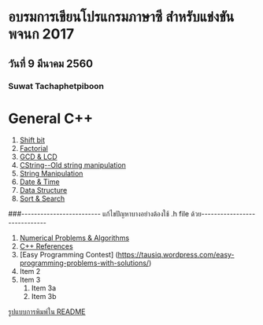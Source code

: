 # อบรมการเขียนโปรแกรมภาษาซี สำหรับแข่งขัน พจนก 2017
## วันที่ 9 มีนาคม 2560
### Suwat Tachaphetpiboon
# General C++
1. [Shift bit](https://github.com/suwat9/CProgramming/blob/master/codes/ShiftBit.cpp)
1. [Factorial](http://stackoverflow.com/questions/5721796/how-do-you-implement-the-factorial-function-in-c)
1. [GCD & LCD](http://www.sanfoundry.com/cpp-program-find-gcd-lcm-n-numbers/)
1. [CString--Old string manipulation](http://www.cplusplus.com/reference/cstring/)
1. [String Manipulation](https://www.tutorialspoint.com/cplusplus/cpp_strings.htm)
1. [Date & Time](https://www.tutorialspoint.com/cplusplus/cpp_date_time.htm)
1. [Data Structure](https://www.tutorialspoint.com/cplusplus/cpp_data_structures.htm)
1. [Sort & Search](http://www.programminglogic.com/using-the-built-in-sort-and-search-functions-in-c/)

###------------------------- แก้ไขปัญหาบางอย่างต้องใช้ .h file ด้วย-----------------------------
1. [Numerical Problems & Algorithms](http://www.sanfoundry.com/cpp-programming-examples-numerical-problems-algorithms/)
1. [C++ References](http://www.cplusplus.com/reference/cstdlib/)
1. [Easy Programming Contest] (https://tausiq.wordpress.com/easy-programming-problems-with-solutions/)
1. Item 2
1. Item 3
   1. Item 3a
   1. Item 3b


[รูปแบบการพิมพ์ใน README](https://guides.github.com/features/mastering-markdown/)

